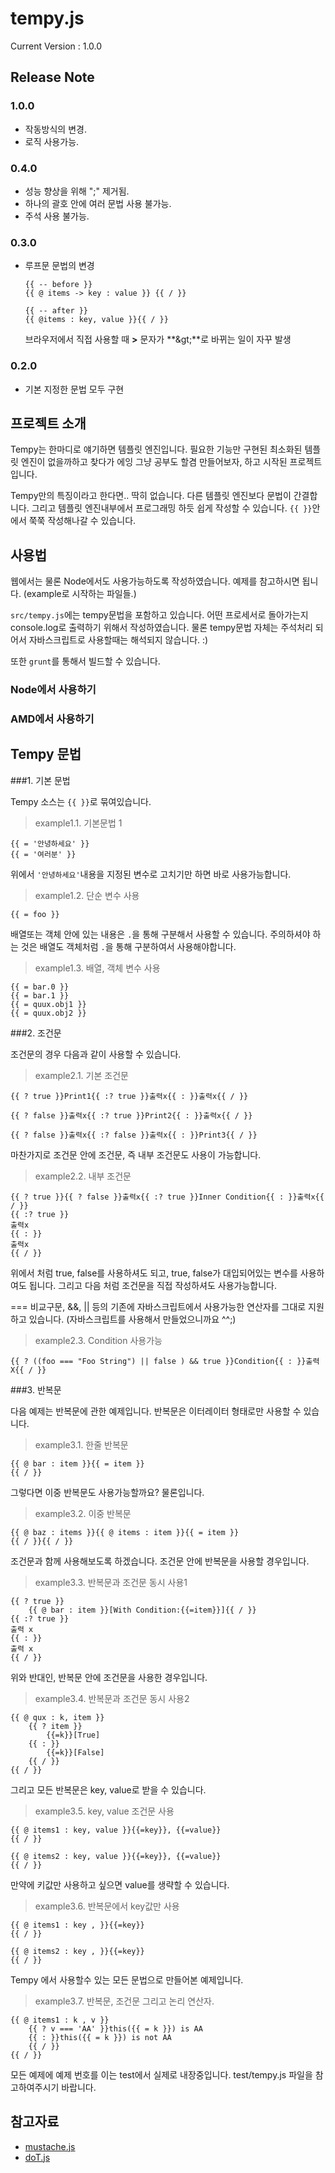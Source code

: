 tempy.js
========

Current Version : 1.0.0

## Release Note
### 1.0.0
- 작동방식의 변경.
- 로직 사용가능.

### 0.4.0
- 성능 향상을 위해 ";" 제거됨.
- 하나의 괄호 안에 여러 문법 사용 불가능.
- 주석 사용 불가능.


### 0.3.0

- 루프문 문법의 변경

	```
	{{ -- before }}
	{{ @ items -> key : value }} {{ / }}

	{{ -- after }}
	{{ @items : key, value }}{{ / }}
	```

	브라우저에서 직접 사용할 때 **>** 문자가 **&amp;gt;**로 바뀌는 일이 자꾸 발생


### 0.2.0
- 기본 지정한 문법 모두 구현



## 프로젝트 소개

Tempy는 한마디로 얘기하면 템플릿 엔진입니다. 필요한 기능만 구현된 최소화된 템플릿 엔진이 없을까하고 찾다가 에잉 그냥 공부도 할겸 만들어보자, 하고 시작된 프로젝트입니다.

Tempy만의 특징이라고 한다면.. 딱히 없습니다. 다른 템플릿 엔진보다 문법이 간결합니다. 그리고 템플릿 엔진내부에서 프로그래밍 하듯 쉽게 작성할 수 있습니다. `{{ }}`안에서 쭉쭉 작성해나갈 수 있습니다.

## 사용법

웹에서는 물론 Node에서도 사용가능하도록 작성하였습니다. 예제를 참고하시면 됩니다. (example로 시작하는 파일들.)

`src/tempy.js`에는 tempy문법을 포함하고 있습니다. 어떤 프로세서로 돌아가는지 console.log로 출력하기 위해서 작성하였습니다. 물론 tempy문법 자체는 주석처리 되어서 자바스크립트로 사용할때는 해석되지 않습니다. :)

또한 `grunt`를 통해서 빌드할 수 있습니다.

### Node에서 사용하기



### AMD에서 사용하기


## Tempy 문법

###1. 기본 문법

Tempy 소스는 `{{ }}`로 묶여있습니다.

> example1.1. 기본문법 1

```
{{ = '안녕하세요' }}
{{ = '여러분' }}
```

위에서 `'안녕하세요'`내용을 지정된 변수로 고치기만 하면 바로 사용가능합니다.

> example1.2. 단순 변수 사용

```
{{ = foo }}
```

배열또는 객체 안에 있는 내용은 `.`을 통해 구분해서 사용할 수 있습니다. 주의하셔야 하는 것은 배열도 객체처럼 `.`을 통해 구분하여서 사용해야합니다.

> example1.3. 배열, 객체 변수 사용

```
{{ = bar.0 }}
{{ = bar.1 }}
{{ = quux.obj1 }}
{{ = quux.obj2 }}	
```

###2. 조건문

조건문의 경우 다음과 같이 사용할 수 있습니다.

> example2.1. 기본 조건문

```
{{ ? true }}Print1{{ :? true }}출력x{{ : }}출력x{{ / }}

{{ ? false }}출력x{{ :? true }}Print2{{ : }}출력x{{ / }}

{{ ? false }}출력x{{ :? false }}출력x{{ : }}Print3{{ / }}
```

마찬가지로 조건문 안에 조건문, 즉 내부 조건문도 사용이 가능합니다.

> example2.2. 내부 조건문

```
{{ ? true }}{{ ? false }}출력x{{ :? true }}Inner Condition{{ : }}출력x{{ / }}
{{ :? true }}
출력x
{{ : }}
출력x
{{ / }}
```

위에서 처럼 true, false를 사용하셔도 되고, true, false가 대입되어있는 변수를 사용하여도 됩니다. 그리고 다음 처럼 조건문을 직접 작성하셔도 사용가능합니다.

=== 비교구문, &&, || 등의 기존에 자바스크립트에서 사용가능한 연산자를 그대로 지원하고 있습니다. (자바스크립트를 사용해서 만들었으니까요 ^^;)

> example2.3. Condition 사용가능

```
{{ ? ((foo === "Foo String") || false ) && true }}Condition{{ : }}출력X{{ / }}
```

###3. 반복문

다음 예제는 반복문에 관한 예제입니다. 반복문은 이터레이터 형태로만 사용할 수 있습니다.

> example3.1. 한줄 반복문

```
{{ @ bar : item }}{{ = item }}
{{ / }}
```


그렇다면 이중 반복문도 사용가능할까요? 물론입니다.

> example3.2. 이중 반복문

```
{{ @ baz : items }}{{ @ items : item }}{{ = item }}
{{ / }}{{ / }}
```

조건문과 함께 사용해보도록 하겠습니다. 조건문 안에 반복문을 사용할 경우입니다.

> example3.3. 반복문과 조건문 동시 사용1

```
{{ ? true }}
	{{ @ bar : item }}[With Condition:{{=item}}]{{ / }}
{{ :? true }}
출력 x
{{ : }}
출력 x
{{ / }}
```

위와 반대인, 반복문 안에 조건문을 사용한 경우입니다.

> example3.4. 반복문과 조건문 동시 사용2

```
{{ @ qux : k, item }}
	{{ ? item }}
		{{=k}}[True]
	{{ : }}
		{{=k}}[False]
	{{ / }}
{{ / }}
```

그리고 모든 반복문은 key, value로 받을 수 있습니다.

> example3.5. key, value 조건문 사용

```
{{ @ items1 : key, value }}{{=key}}, {{=value}}
{{ / }}

{{ @ items2 : key, value }}{{=key}}, {{=value}}
{{ / }}
```

만약에 키값만 사용하고 싶으면 value를 생략할 수 있습니다.

> example3.6. 반복문에서 key값만 사용

```
{{ @ items1 : key , }}{{=key}}
{{ / }}

{{ @ items2 : key , }}{{=key}}
{{ / }}
```

Tempy  에서 사용할수 있는 모든 문법으로 만들어본 예제입니다.

> example3.7. 반복문, 조건문 그리고 논리 연산자.

```
{{ @ items1 : k , v }}
	{{ ? v === 'AA' }}this({{ = k }}) is AA
	{{ : }}this({{ = k }}) is not AA
	{{ / }}
{{ / }}
```
모든 예제에 예제 번호를 이는 test에서 실제로 내장중입니다. test/tempy.js 파일을 참고하여주시기 바랍니다.


## 참고자료

- [mustache.js](https://github.com/janl/mustache.js)
- [doT.js](https://github.com/olado/doT)
